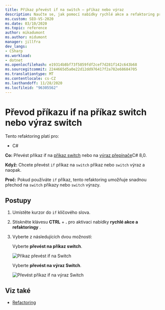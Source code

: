 ```yaml
---
title: Příkaz převést if na switch – příkaz nebo výraz
description: Naučte se, jak pomocí nabídky rychlé akce a refaktoring převést příkaz if na příkaz switch nebo výraz přepínače C# 8,0.
ms.custom: SEO-VS-2020
ms.date: 03/10/2020
ms.topic: reference
author: mikadumont
ms.author: midumont
manager: jillfra
dev_langs:
- CSharp
ms.workload:
- dotnet
ms.openlocfilehash: e19314b8bf73f5859fdf2cef7d281f142c643b68
ms.sourcegitcommit: 2244665d5a0e22d12dd976417f2a782e68684705
ms.translationtype: MT
ms.contentlocale: cs-CZ
ms.lasthandoff: 11/28/2020
ms.locfileid: "96305562"
---
```

# <a name="convert-if-statement-to-switch-statement-or-switch-expression"></a>Převod příkazu if na příkaz switch nebo výraz switch

Tento refaktoring platí pro:

- C#

**Co:** Převést příkaz if na [příkaz switch](/dotnet/csharp/language-reference/keywords/switch) nebo na [výraz přepínače](/dotnet/csharp/whats-new/csharp-8#switch-expressions)C# 8,0.

**Když:** Chcete převést `if` příkaz na `switch` příkaz nebo `switch` výraz a naopak.

**Proč:** Pokud používáte `if` příkaz, tento refaktoring umožňuje snadnou přechod na `switch` příkazy nebo `switch` výrazy.

## <a name="how-to"></a>Postupy

1. Umístěte kurzor do `if` klíčového slova.
2. Stiskněte klávesu **CTRL** + **.** pro aktivaci nabídky **rychlé akce a refaktoringy** .
3. Vyberte z následujících dvou možností:

    Vyberte **převést na příkaz switch**.

   ![Příkaz převést if na Switch](media/convert-if-to-switch-statement.png)

    Vyberte **převést na výraz Switch**.

    ![Převést příkaz if na výraz Switch](media/convert-if-to-switch-expression.png)

## <a name="see-also"></a>Viz také

- [Refactoring](../refactoring-in-visual-studio.md)
